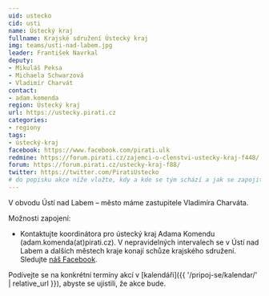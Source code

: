 ```yaml
---
uid: ustecko
cid: usti
name: Ústecký kraj
fullname: Krajské sdružení Ústecký kraj
img: teams/usti-nad-labem.jpg
leader: František Navrkal
deputy:
- Mikuláš Peksa
- Michaela Schwarzová
- Vladimír Charvát
contact:
- adam.komenda
region: Ústecký kraj
url: https://ustecky.pirati.cz
categories:
- regiony
tags:
- ústecký-kraj
facebook: https://www.facebook.com/pirati.ulk
redmine: https://forum.pirati.cz/zajemci-o-clenstvi-ustecky-kraj-f448/
forum: https://forum.pirati.cz/ustecky-kraj-f88/
twitter: https://twitter.com/PiratiUstecko
# do popisku akce níže vložte, kdy a kde se tým schází a jak se zapojit
---
```


V obvodu Ústí nad Labem – město máme zastupitele Vladimíra Charváta.

Možnosti zapojení:

* Kontaktujte koordinátora pro ústecký kraj Adama Komendu (adam.komenda(аt)рirati.cz). V nepravidelných intervalech se v Ústí nad Labem a dalších městech kraje konají schůze krajského sdružení. Sledujte [náš Facebook](https://www.facebook.com/pg/pirati.ulk/events/).

Podívejte se na konkrétní termíny akcí v [kalendáři]({{ '/pripoj-se/kalendar/' | relative_url }}),
abyste se ujistili, že akce bude.
